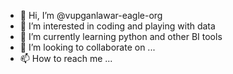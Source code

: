 - 👋 Hi, I’m @vupganlawar-eagle-org
- 👀 I’m interested in coding and playing with data
- 🌱 I’m currently learning python and other BI tools
- 💞️ I’m looking to collaborate on ...
- 📫 How to reach me ...

<!---
vupganlawar-eagle-org/vupganlawar-eagle-org is a ✨ special ✨ repository because its `README.md` (this file) appears on your GitHub profile.
You can click the Preview link to take a look at your changes.
--->
